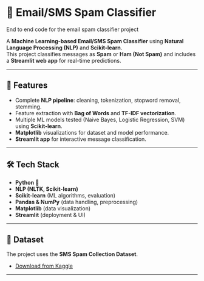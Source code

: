 
# 📩 Email/SMS Spam Classifier  
End to end code for the email spam classifier project

A **Machine Learning-based Email/SMS Spam Classifier** using **Natural Language Processing (NLP)** and **Scikit-learn**.  
This project classifies messages as **Spam** or **Ham (Not Spam)** and includes a **Streamlit web app** for real-time predictions.  

---

## 🚀 Features  
- Complete **NLP pipeline**: cleaning, tokenization, stopword removal, stemming.  
- Feature extraction with **Bag of Words** and **TF-IDF vectorization**.  
- Multiple ML models tested (Naive Bayes, Logistic Regression, SVM) using **Scikit-learn**.  
- **Matplotlib** visualizations for dataset and model performance.  
- **Streamlit app** for interactive message classification.  

---

## 🛠️ Tech Stack  
- **Python** 🐍  
- **NLP (NLTK, Scikit-learn)**  
- **Scikit-learn** (ML algorithms, evaluation)  
- **Pandas & NumPy** (data handling, preprocessing)  
- **Matplotlib** (data visualization)  
- **Streamlit** (deployment & UI)  

---

## 📂 Dataset  
The project uses the **SMS Spam Collection Dataset**.  
- [Download from Kaggle](https://www.kaggle.com/datasets/uciml/sms-spam-collection-dataset)  

---

